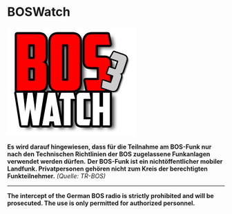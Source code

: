 # BOSWatch

![BOSWatch](logo/bw3.png "BOSWatch 3 Logo")


**Es wird darauf hingewiesen, dass für die Teilnahme am BOS-Funk nur nach den Technischen Richtlinien der BOS zugelassene Funkanlagen verwendet werden dürfen.**
**Der BOS-Funk ist ein nichtöffentlicher mobiler Landfunk. Privatpersonen gehören nicht zum Kreis der berechtigten Funkteilnehmer.** _(Quelle: TR-BOS)_

***

**The intercept of the German BOS radio is strictly prohibited and will be prosecuted. The use is only permitted for authorized personnel.**